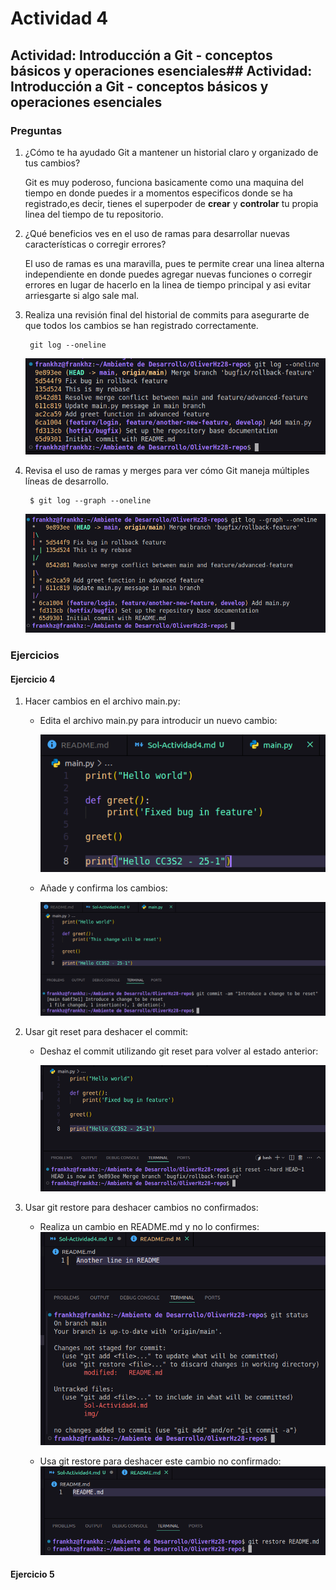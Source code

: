 # **Actividad 4**
## **Actividad:** Introducción a Git - conceptos básicos y operaciones esenciales## **Actividad:** Introducción a Git - conceptos básicos y operaciones esenciales


### Preguntas

1. ¿Cómo te ha ayudado Git a mantener un historial claro y organizado de tus cambios?  

    Git es muy poderoso, funciona basicamente como una maquina del tiempo en donde puedes ir a momentos especificos donde se ha registrado,es decir, tienes el superpoder de **crear** y **controlar** tu propia linea del tiempo de tu repositorio.

2. ¿Qué beneficios ves en el uso de ramas para desarrollar nuevas características o corregir errores?  

    El uso de ramas es una maravilla, pues te permite crear una linea alterna independiente en donde puedes agregar nuevas funciones o corregir errores en lugar de hacerlo en la linea de tiempo principal y asi evitar arriesgarte si algo sale mal.

3. Realiza una revisión final del historial de commits para asegurarte de que todos los cambios se han registrado correctamente.  
    
        git log --oneline
    
    ![](img/actv4-p3.png)


4. Revisa el uso de ramas y merges para ver cómo Git maneja  múltiples líneas de desarrollo.

        $ git log --graph --oneline
    
    ![](img/actv4-p4.png)

### **Ejercicios**

#### **Ejercicio 4**

1. Hacer cambios en el archivo main.py:
    - Edita el archivo main.py para introducir un nuevo cambio:

        ![](img/actv4-ejc4-1-1.png)

    - Añade y confirma los cambios:

        ![](img/actv4-ejc4-1-2.png)

2. Usar git reset para deshacer el commit:
    - Deshaz el commit utilizando git reset para volver al estado anterior:

        ![](img/actv4-ejc4-2.png)

3. Usar git restore para deshacer cambios no confirmados:
    - Realiza un cambio en README.md y no lo confirmes:
        ![](img/actv4-ejc4-3-1.png)

    - Usa git restore para deshacer este cambio no confirmado:
        ![](img/actv4-ejc4-3-2.png)    

#### **Ejercicio 5**
